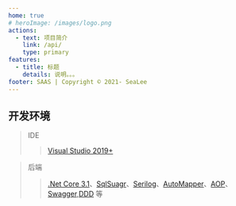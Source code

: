 ```yaml
---
home: true
# heroImage: /images/logo.png
actions:
  - text: 项目简介
    link: /api/
    type: primary
features:
  - title: 标题
    details: 说明。。。
footer: SAAS | Copyright © 2021- SeaLee
---
```


## 开发环境

> IDE
>
> > [Visual Studio 2019+](https://visualstudio.microsoft.com/zh-hans/downloads/)

> 后端
>
> > [.Net Core 3.1](https://dotnet.microsoft.com/download)、[SqlSuagr](https://www.donet5.com/Home/Doc)、[Serilog](https://serilog.net/)、[AutoMapper](https://automapper.org/)、[AOP](https://github.com/dotnetcore/AspectCore-Framework)、[Swagger](https://github.com/domaindrivendev/Swashbuckle.AspNetCore),[DDD](https://docs.microsoft.com/zh-cn/dotnet/architecture/microservices/microservice-ddd-cqrs-patterns/ddd-oriented-microservice) 等
